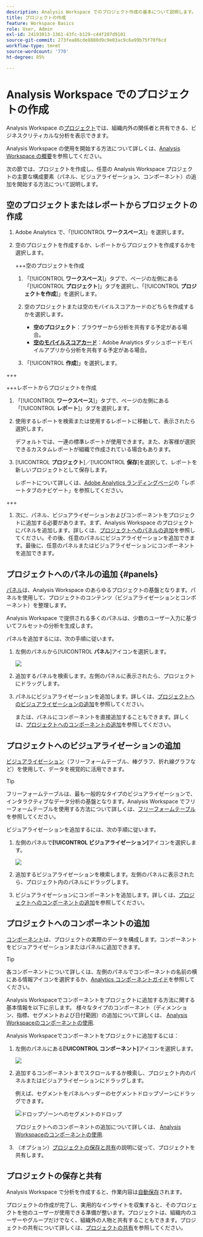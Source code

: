 ```yaml
---
description: Analysis Workspace でのプロジェクト作成の基本について説明します。
title: プロジェクトの作成
feature: Workspace Basics
role: User, Admin
exl-id: 24193013-1361-43fc-b129-c44f207d9101
source-git-commit: 273fea86cde8880d9c9e03ac9c6a99b75f70f6cd
workflow-type: tm+mt
source-wordcount: '770'
ht-degree: 85%

---
```


# Analysis Workspace でのプロジェクトの作成

Analysis Workspace の[プロジェクト](/help/analyze/analysis-workspace/build-workspace-project/freeform-overview.md)では、組織内外の関係者と共有できる、ビジネスクリティカルな分析を表示できます。

Analysis Workspace の使用を開始する方法について詳しくは、[Analysis Workspace の概要](/help/analyze/analysis-workspace/home.md)を参照してください。

次の節では、プロジェクトを作成し、任意の Analysis Workspace プロジェクトの主要な構成要素（パネル、ビジュアライゼーション、コンポーネント）の追加を開始する方法について説明します。

## 空のプロジェクトまたはレポートからプロジェクトの作成

1. Adobe Analytics で、「[!UICONTROL **ワークスペース**]」を選択します。

1. 空のプロジェクトを作成するか、レポートからプロジェクトを作成するかを選択します。

   +++空のプロジェクトを作成

   1. 「[!UICONTROL **ワークスペース**]」タブで、ページの左側にある「[!UICONTROL **プロジェクト**]」タブを選択し、「[!UICONTROL **プロジェクトを作成**]」を選択します。

   1. 空のプロジェクトまたは空のモバイルスコアカードのどちらを作成するかを選択します。

      * **空のプロジェクト**：ブラウザーから分析を共有する予定がある場合。
      * [**空のモバイルスコアカード**](/help/analyze/mobile-app/curator.md)：Adobe Analytics ダッシュボードモバイルアプリから分析を共有する予定がある場合。

   1. 「[!UICONTROL **作成**]」を選択します。

+++

   +++レポートからプロジェクトを作成

   1. 「[!UICONTROL **ワークスペース**]」タブで、ページの左側にある「[!UICONTROL **レポート**]」タブを選択します。

   1. 使用するレポートを検索または使用するレポートに移動して、表示されたら選択します。

      デフォルトでは、一連の標準レポートが使用できます。また、お客様が選択できるカスタムレポートが組織で作成されている場合もあります。

   1. [!UICONTROL **プロジェクト**]／[!UICONTROL **保存**]&#x200B;を選択して、レポートを新しいプロジェクトとして保存します。

      レポートについて詳しくは、[Adobe Analytics ランディングページ](/help/analyze/landing.md)の「レポートタブのナビゲート」を参照してください。

+++

1. 次に、パネル、ビジュアライゼーションおよびコンポーネントをプロジェクトに追加する必要があります。まず、Analysis Workspace のプロジェクトにパネルを追加します。詳しくは、[プロジェクトへのパネルの追加](#add-panels-to-the-project)を参照してください。その後、任意のパネルにビジュアライゼーションを追加できます。最後に、任意のパネルまたはビジュアライゼーションにコンポーネントを追加できます。

## プロジェクトへのパネルの追加 {#panels}

[パネル](https://experienceleague.adobe.com/docs/analytics/analyze/analysis-workspace/panels/panels.html?lang=ja)は、Analysis Workspace のあらゆるプロジェクトの基盤となります。パネルを使用して、プロジェクトのコンテンツ（ビジュアライゼーションとコンポーネント）を整理します。

Analysis Workspace で提供される多くのパネルは、少数のユーザー入力に基づいてフルセットの分析を生成します。

パネルを追加するには、次の手順に従います。

1. 左側のパネルから&#x200B;[!UICONTROL **パネル**]&#x200B;アイコンを選択します。

   ![](assets/build-panels.png)

1. 追加するパネルを検索します。左側のパネルに表示されたら、プロジェクトにドラッグします。

1. パネルにビジュアライゼーションを追加します。詳しくは、[プロジェクトへのビジュアライゼーションの追加](#add-visualizations-to-the-project)を参照してください。

   または、パネルにコンポーネントを直接追加することもできます。詳しくは、[プロジェクトへのコンポーネントの追加](#add-components-to-the-project)を参照してください。

## プロジェクトへのビジュアライゼーションの追加

[ビジュアライゼーション](https://experienceleague.adobe.com/docs/analytics/analyze/analysis-workspace/visualizations/freeform-analysis-visualizations.html?lang=ja)（フリーフォームテーブル、棒グラフ、折れ線グラフなど）を使用して、データを視覚的に活用できます。

>[!TIP]
>
>フリーフォームテーブルは、最も一般的なタイプのビジュアライゼーションで、インタラクティブなデータ分析の基盤となります。Analysis Workspace でフリーフォームテーブルを使用する方法について詳しくは、[フリーフォームテーブル](/help/analyze/analysis-workspace/visualizations/freeform-table/freeform-table.md)を参照してください。

ビジュアライゼーションを追加するには、次の手順に従います。

1. 左側のパネルで&#x200B;**[!UICONTROL ビジュアライゼーション]**&#x200B;アイコンを選択します。

   ![](assets/build-visualizations.png)

1. 追加するビジュアライゼーションを検索します。左側のパネルに表示されたら、プロジェクト内のパネルにドラッグします。

1. ビジュアライゼーションにコンポーネントを追加します。詳しくは、[プロジェクトへのコンポーネントの追加](#add-components-to-the-project)を参照してください。

## プロジェクトへのコンポーネントの追加

[コンポーネント](/help/analyze/analysis-workspace/components/analysis-workspace-components.md)は、プロジェクトの実際のデータを構成します。コンポーネントをビジュアライゼーションまたはパネルに追加できます。

>[!TIP]
>
>各コンポーネントについて詳しくは、左側のパネルでコンポーネントの名前の横にある情報アイコンを選択するか、[Analytics コンポーネントガイド](/help/components/home.md)を参照してください。

Analysis Workspaceでコンポーネントをプロジェクトに追加する方法に関する基本情報を以下に示します。 様々なタイプのコンポーネント（ディメンション、指標、セグメントおよび日付範囲）の追加について詳しくは、 [Analysis Workspaceのコンポーネントの使用](/help/analyze/analysis-workspace/components/use-components-in-workspace.md).

Analysis Workspaceでコンポーネントをプロジェクトに追加するには：

1. 左側のパネルにある&#x200B;**[!UICONTROL コンポーネント]**&#x200B;アイコンを選択します。

   ![](assets/build-components.png)

1. 追加するコンポーネントまでスクロールするか検索し、プロジェクト内のパネルまたはビジュアライゼーションにドラッグします。

   例えば、セグメントをパネルヘッダーのセグメントドロップゾーンにドラッグできます。

   ![ドロップゾーンへのセグメントのドロップ](assets/segment-dropzone.png)

   プロジェクトへのコンポーネントの追加について詳しくは、 [Analysis Workspaceのコンポーネントの使用](/help/analyze/analysis-workspace/components/use-components-in-workspace.md).

1. （オプション）[プロジェクトの保存と共有](#save-and-share-the-project)の説明に従って、プロジェクトを共有します。

## プロジェクトの保存と共有

Analysis Workspace で分析を作成すると、作業内容は[自動保存](/help/analyze/analysis-workspace/build-workspace-project/save-projects.md)されます。

プロジェクトの作成が完了し、実用的なインサイトを収集すると、そのプロジェクトを他のユーザーが使用できる準備が整います。プロジェクトは、組織内のユーザーやグループだけでなく、組織外の人物と共有することもできます。プロジェクトの共有について詳しくは、[プロジェクトの共有](/help/analyze/analysis-workspace/curate-share/share-projects.md)を参照してください。
